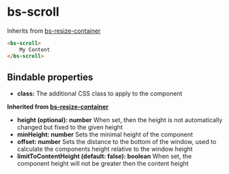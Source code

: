 # bs-scroll

Inherits from [bs-resize-container](bs-resize-container.md)

```html
<bs-scroll>
    My Content
</bs-scroll>
```

## Bindable properties

- **class:** The additional CSS class to apply to the component

**Inherited from [bs-resize-container](./bs-resize-container.md)**

- **height (optional): number** When set, then the height is not automatically changed but fixed to the given height
- **minHeight: number** Sets the minimal height of the component
- **offset: number** Sets the distance to the bottom of the window, used to calculate the components height relative to the window height
- **limitToContentHeight (default: false): boolean** When set, the component height will not be greater then the content height
